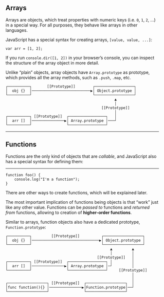 Arrays
------

Arrays are objects, which treat properties with numeric keys (i.e. `0`, `1`, `2`, …) in a special way. For all purposes, they behave like arrays in other languages.

JavaScript has a special syntax for creating arrays, `[value, value, ...]`:

    var arr = [1, 2];

If you run `console.dir([1, 2])` in your browser’s console, you can inspect the structure of the array object in more detail.

Unlike “plain” objects, array objects have `Array.prototype` as prototype, which provides all the array methods, such as `.push`, `.map`, etc.

    ┌──────────┐       [[Prototype]]        ┌──────────────────┐
    │  obj {}  │───────────────────────────▶│ Object.prototype │
    └──────────┘                            └──────────────────┘
                                                      ▲
                                                      │
                                                [[Prototype]]
                                                      │
    ┌──────────┐ [[Prototype]]  ┌─────────────────┐   │
    │  arr []  │───────────────▶│ Array.prototype │───┘
    └──────────┘                └─────────────────┘

------------------------------------------------------------------------

Functions
---------

Functions are the only kind of objects that are *callable*, and JavaScript also has a special syntax for defining them:

------------------------------------------------------------------------


    function foo() {
        console.log("I'm a function");
    }

There are other ways to create functions, which will be explained later.

The most important implication of functions being objects is that “work” just like any other value. Functions can be *passed to* functions and *returned from* functions, allowing to creation of **higher-order functions**.

Similar to arrays, function objects also have a dedicated prototype, `Function.prototype`:

    ┌──────────┐         [[Prototype]]          ┌──────────────────┐
    │  obj {}  │───────────────────────────────▶│ Object.prototype │
    └──────────┘                                └──────────────────┘
                                                    ▲         ▲
                                                    │         │
                                              [[Prototype]]   │
    ┌──────────┐ [[Prototype]]  ┌─────────────────┐ │         │
    │  arr []  │───────────────▶│ Array.prototype │─┘         │
    └──────────┘                └─────────────────┘     [[Prototype]]
                                                              │
                                                              │
    ┌──────────────────┐ [[Prototype]]  ┌──────────────────┐  │
    │func function(){} │───────────────▶│Function.prototype│──┘
    └──────────────────┘                └──────────────────┘
